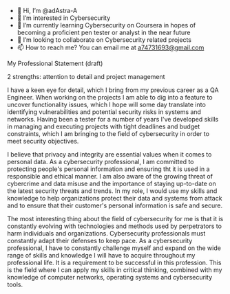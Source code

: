 - 👋 Hi, I’m @adAstra-A
- 👀 I’m interested in Cybersecurity
- 🌱 I’m currently learning Cybersecurity on Coursera in hopes of becoming a proficient pen tester or analyst in the near future
- 💞️ I’m looking to collaborate on Cybersecurity related projects
- 📫 How to reach me?  You can email me at a74731693@gmail.com

My Professional Statement (draft)

2 strengths: attention to detail and project management

I have a keen eye for detail, which I bring from my previous career as a QA Engineer. 
When working on the projects I am able to dig into a feature to uncover functionality issues, which I hope will some day translate into identifying 
vulnerabilities and potential security risks in systems and networks. Having been a tester for a number of years I've developed skills in managing and executing projects with tight deadlines 
and budget constraints, which I am bringing to the field of cybersecurity in order to meet security objectives.

I believe that privacy and integrity are essential values when it comes to personal data. As a cybersecurity professional, I am committed to protecting people's 
personal information and ensuring tht it is used in a responsible and ethical manner. I am also aware of the growing threat of cybercrime and data misuse and the importance of staying up-to-date
on the latest security threats and trends. In my role, I would use my skills and knowledge to help organizations protect their data and systems from attack and to ensure that their customer's 
personal information is safe and secure.

The most interesting thing about the field of cybersecurity for me is that it is constantly evolving with technologies and methods used by perpetrators to harm individuals and organizations. Cybersecurity professionals must constantly adapt their defenses to keep pace. As a cybersecurity professional, I have to constantly challenge myself and expand on the wide range of skills and knowledge I will have to acquire throughout my professional life. It is a requirement to be successful in this profession. This is the field where I can apply my skills in critical thinking, combined with my knowledge of computer networks, operating systems and cybersecurity tools. 
<!---
adAstra-A/adAstra-A is a ✨ special ✨ repository because its `README.md` (this file) appears on your GitHub profile.
You can click the Preview link to take a look at your changes.
--->
